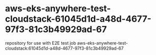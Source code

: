 # aws-eks-anywhere-test-cloudstack-61045d1d-a48d-4677-97f3-81c3b49929ad-67
repository for use with E2E test job aws-eks-anywhere-test-cloudstack:61045d1d-a48d-4677-97f3-81c3b49929ad-67

